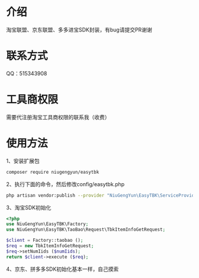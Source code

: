 # 介绍

淘宝联盟、京东联盟、多多进宝SDK封装，有bug请提交PR谢谢

# 联系方式
QQ：515343908


# 工具商权限
 需要代注册淘宝工具商权限的联系我（收费）

# 使用方法
1、安装扩展包

```bash
composer require niugengyun/easytbk
```


2、执行下面的命令，然后修改config/easytbk.php

```bash
php artisan vendor:publish --provider "NiuGengYun\EasyTBK\ServiceProvider"
```

3、淘宝SDK初始化

```php
<?php
use NiuGengYun\EasyTBK\Factory;
use NiuGengYun\EasyTBK\TaoBao\Request\TbkItemInfoGetRequest;

$client = Factory::taobao ();
$req = new TbkItemInfoGetRequest;
$req->setNumIids ($numIids);
return $client->execute ($req);
```

4、京东、拼多多SDK初始化基本一样，自己摸索
